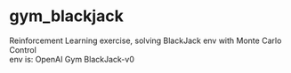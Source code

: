 # gym_blackjack
Reinforcement Learning exercise, solving BlackJack env with Monte Carlo Control<br>
env is: OpenAI Gym BlackJack-v0
